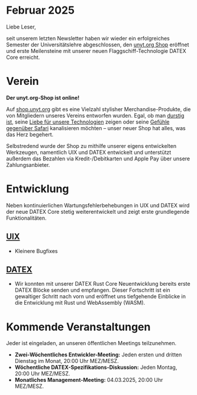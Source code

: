 # Februar 2025

Liebe Leser,

seit unserem letzten Newsletter haben wir wieder ein erfolgreiches Semester der Universitätslehre abgeschlossen,
den [unyt.org Shop](https://shop.unyt.org) eröffnet und erste Meilensteine ​​mit
unserer neuen Flaggschiff-Technologie DATEX Core erreicht.

# Verein

**Der unyt.org-Shop ist online!**

Auf [shop.unyt.org](https://shop.unyt.org) gibt es eine Vielzahl stylisher Merchandise-Produkte, die von Mitgliedern unseres Vereins entworfen wurden. Egal, ob man [durstig ist](https://shop.unyt.org/product/unyt-mug), seine [Liebe für unsere Technologien](https://shop.unyt.org/product/unyt-sweater) zeigen oder seine [Gefühle gegenüber Safari](https://shop.unyt.org/product/safari-homies) kanalisieren möchten – unser neuer Shop hat alles, was das Herz begehert.

Selbstredend wurde der Shop zu mithilfe unserer eigens entwickelten Werkzeugen, namentlich UIX und DATEX entwickelt und unterstützt außerdem das Bezahlen via Kredit-/Debitkarten und Apple Pay über unsere Zahlungsanbieter.

# Entwicklung
Neben kontinuierlichen Wartungsfehlerbehebungen in UIX und DATEX wird der neue DATEX Core stetig weiterentwickelt
und zeigt erste grundlegende Funktionalitäten.

## [UIX](https://github.com/unyt-org/uix/pulls?q=is:closed%20created:JJJJ-MM-01..JJJJ-MM-DD)
* Kleinere Bugfixes

## [DATEX](https://github.com/unyt-org/datex-core-js-legacy/pulls?q=is:closed%20created:JJJJ-MM-01..JJJJ-MM-DD)
* Wir konnten mit unserer DATEX Rust Core Neuentwicklung bereits erste DATEX Blöcke senden und empfangen. Dieser Fortschritt ist ein gewaltiger Schritt nach vorn und eröffnet uns tiefgehende Einblicke in die Entwicklung mit Rust und WebAssembly (WASM).

# Kommende Veranstaltungen

Jeder ist eingeladen, an unseren öffentlichen Meetings teilzunehmen.

* **Zwei-Wöchentliches Entwickler-Meeting:** Jeden ersten und dritten Dienstag im Monat, 20:00 Uhr MEZ/MESZ.
* **Wöchentliche DATEX-Spezifikations-Diskussion:** Jeden Montag, 20:00 Uhr MEZ/MESZ.
* **Monatliches Management-Meeting:** 04.03.2025, 20:00 Uhr MEZ/MESZ.
